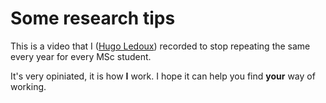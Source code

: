 
# Some research tips


This is a video that I ([Hugo Ledoux](https://3d.bk.tudelft.nl/hledoux)) recorded to stop repeating the same every year for every MSc student.

It's very opiniated, it is how **I** work. I hope it can help you find **your** way of working.

